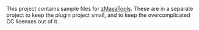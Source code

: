 This project contains sample files for [zMayaTools](https://github.com/zewt/zMayaTools).
These are in a separate project to keep the plugin project small, and to keep the overcomplicated
CC licenses out of it.

